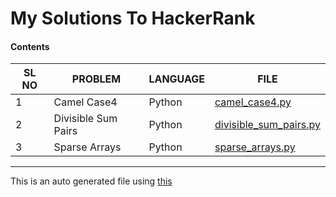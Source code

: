 # My Solutions To HackerRank 
#### Contents 
|SL NO                                           |PROBLEM                                         |LANGUAGE                                        |FILE                                            |
|------------------------------------------------|------------------------------------------------|------------------------------------------------|------------------------------------------------|
|1                                               |Camel Case4                                     |Python                                          |[camel_case4.py](camel_case4.py)                |
|2                                               |Divisible Sum Pairs                             |Python                                          |[divisible_sum_pairs.py](divisible_sum_pairs.py)|
|3                                               |Sparse Arrays                                   |Python                                          |[sparse_arrays.py](sparse_arrays.py)            |

***
This is an auto generated file using [this](repo_utils/readme_builder.py)
